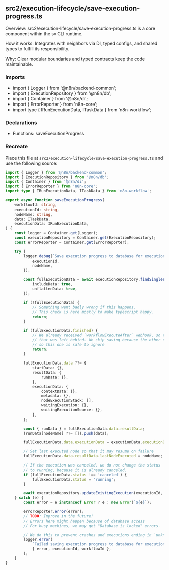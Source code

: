 ## src2/execution-lifecycle/save-execution-progress.ts

Overview: src2/execution-lifecycle/save-execution-progress.ts is a core component within the sv CLI runtime.

How it works: Integrates with neighbors via DI, typed configs, and shared types to fulfill its responsibility.

Why: Clear modular boundaries and typed contracts keep the code maintainable.

### Imports

- import { Logger } from '@n8n/backend-common';
- import { ExecutionRepository } from '@n8n/db';
- import { Container } from '@n8n/di';
- import { ErrorReporter } from 'n8n-core';
- import type { IRunExecutionData, ITaskData } from 'n8n-workflow';

### Declarations

- Functions: saveExecutionProgress

### Recreate

Place this file at `src2/execution-lifecycle/save-execution-progress.ts` and use the following source:

```ts
import { Logger } from '@n8n/backend-common';
import { ExecutionRepository } from '@n8n/db';
import { Container } from '@n8n/di';
import { ErrorReporter } from 'n8n-core';
import type { IRunExecutionData, ITaskData } from 'n8n-workflow';

export async function saveExecutionProgress(
	workflowId: string,
	executionId: string,
	nodeName: string,
	data: ITaskData,
	executionData: IRunExecutionData,
) {
	const logger = Container.get(Logger);
	const executionRepository = Container.get(ExecutionRepository);
	const errorReporter = Container.get(ErrorReporter);

	try {
		logger.debug(`Save execution progress to database for execution ID ${executionId} `, {
			executionId,
			nodeName,
		});

		const fullExecutionData = await executionRepository.findSingleExecution(executionId, {
			includeData: true,
			unflattenData: true,
		});

		if (!fullExecutionData) {
			// Something went badly wrong if this happens.
			// This check is here mostly to make typescript happy.
			return;
		}

		if (fullExecutionData.finished) {
			// We already received ´workflowExecuteAfter´ webhook, so this is just an async call
			// that was left behind. We skip saving because the other call should have saved everything
			// so this one is safe to ignore
			return;
		}

		fullExecutionData.data ??= {
			startData: {},
			resultData: {
				runData: {},
			},
			executionData: {
				contextData: {},
				metadata: {},
				nodeExecutionStack: [],
				waitingExecution: {},
				waitingExecutionSource: {},
			},
		};

		const { runData } = fullExecutionData.data.resultData;
		(runData[nodeName] ??= []).push(data);

		fullExecutionData.data.executionData = executionData.executionData;

		// Set last executed node so that it may resume on failure
		fullExecutionData.data.resultData.lastNodeExecuted = nodeName;

		// If the execution was canceled, we do not change the status
		// to running, because it is already canceled.
		if (fullExecutionData.status !== 'canceled') {
			fullExecutionData.status = 'running';
		}

		await executionRepository.updateExistingExecution(executionId, fullExecutionData);
	} catch (e) {
		const error = e instanceof Error ? e : new Error(`${e}`);

		errorReporter.error(error);
		// TODO: Improve in the future!
		// Errors here might happen because of database access
		// For busy machines, we may get "Database is locked" errors.

		// We do this to prevent crashes and executions ending in `unknown` state.
		logger.error(
			`Failed saving execution progress to database for execution ID ${executionId} (hookFunctionsSaveProgress, nodeExecuteAfter)`,
			{ error, executionId, workflowId },
		);
	}
}

```
